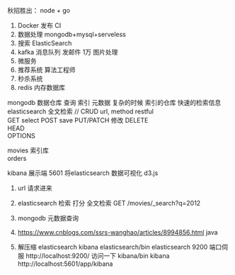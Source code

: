 秋招胜出：  node + go

1. Docker 发布 CI 
2. 数据处理 mongodb+mysql+serveless
3. 搜索  ElasticSearch
4. kafka 消息队列 
  发邮件 1万 图片处理  
5. 微服务  
6. 推荐系统 算法工程师 
7. 秒杀系统
8. redis 内存数据库 


mongodb 数据仓库 查询 索引  元数据
复杂的时候  索引的仓库  快速的检索信息 
elasticsearch  全文检索   //
CRUD 
url,  method restful    
GET  select 
POST  save
PUT/PATCH  修改
DELETE    
HEAD     
OPTIONS

movies  索引库   
orders  



kibana 展示端  5601  将elasticsearch 数据可视化 d3.js 

1. url 请求进来
2. elasticsearch  检索
  打分  全文检索
  GET /movies/_search?q=2012
3. mongodb 元数据查询


1. https://www.cnblogs.com/ssrs-wanghao/articles/8994856.html  java 
2. 解压缩   elasticsearch  kibana
 elasticsearch/bin   elasticsearch
 9200 端口伺服
 http://localhost:9200/  访问一下
kibana/bin   kibana 
http://localhost:5601/app/kibana